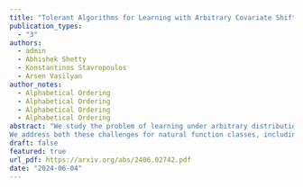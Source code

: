 ```yaml
---
title: "Tolerant Algorithms for Learning with Arbitrary Covariate Shift"
publication_types:
  - "3"
authors:
  - admin
  - Abhishek Shetty
  - Konstantinos Stavropoulos
  - Arsen Vasilyan
author_notes:
  - Alphabetical Ordering
  - Alphabetical Ordering
  - Alphabetical Ordering
  - Alphabetical Ordering
abstract: "We study the problem of learning under arbitrary distribution shift, where the learner is trained on a labeled set from one distribution but evaluated on a different, potentially adversarially generated test distribution. We focus on two frameworks: PQ learning [Goldwasser, A. Kalai, Y. Kalai, Montasser NeurIPS 2020], allowing abstention on adversarially generated parts of the test distribution, and TDS learning [Klivans, Stavropoulos, Vasilyan COLT 2024], permitting abstention on the entire test distribution if distribution shift is detected. All prior known algorithms either rely on learning primitives that are computationally hard even for simple function classes, or end up abstaining entirely even in the presence of a tiny amount of distribution shift.\n
We address both these challenges for natural function classes, including intersections of halfspaces and decision trees, and standard training distributions, including Gaussians. For PQ learning, we give efficient learning algorithms, while for TDS learning, our algorithms can tolerate moderate amounts of distribution shift. At the core of our approach is an improved analysis of spectral outlier-removal techniques from learning with nasty noise. Our analysis can (1) handle arbitrarily large fraction of outliers, which is crucial for handling arbitrary distribution shifts, and (2) obtain stronger bounds on polynomial moments of the distribution after outlier removal, yielding new insights into polynomial regression under distribution shifts. Lastly, our techniques lead to novel results for tolerant testable learning [Rubinfeld and Vasilyan STOC 2023], and learning with nasty noise."
draft: false
featured: true
url_pdf: https://arxiv.org/abs/2406.02742.pdf
date: "2024-06-04"
---
```

